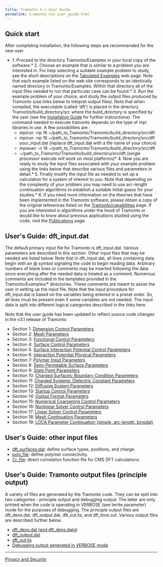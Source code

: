 ```yaml
---
title: Tramonto 3.x User Guide
permalink: tramonto_v3x_user_guide.html
---
```


## Quick start

After completing installation, the following steps are recommended for the new user.

*   1\. Proceed to the directory Tramonto/Examples in your local copy of the software.*   2\. Choose an example that is similar to a problem you are interested in. For help selecting a suitable example problem to study, see the short descriptions on the [Tabulated Examples](http://software.sandia.gov/tramonto/src_docs/files.html) web page. Note that each example listed on the web site corresponds to an identically named directory in Tramonto/Examples. Within that directory all of the input files needed to run that particular case can be found.*   3\. Run the example problem of your choice, and study the output files produced by Tramonto (use links below to intepret output files). Note that when compiled, the executable (called 'dft') is placed in the directory Tramonto/build_directory/src where the build_directory is specified by the user (see the [Installation Guide](installation_guides.html) for further instructions). The command needed to execute tramonto depends on the type of mpi libraries in use. A few possibilities are :
    *   mpirun -np 16 ~/path_to_Tramonto/Tramonto/build_directory/src/dft
    *   mpirun -np 16 ~/path_to_Tramonto/Tramonto/build_directory/src/dft your_input.dat (replace dft_input.dat with a file name of your choice)
    *   mpiexec -n 16 ~/path_to_Tramonto/Tramonto/build_directory/src/dft
    *   ~/path_to_Tramonto/Tramonto/build_directory/src/dft (single processor execute will work on most platforms)*   4\. Now you are ready to study the input files associated with your example problem using the links below that describe various files and parameters in detail.*   5\. Finally modify the input file as needed to set up a calculation for a system of interest to you. Note that depending on the complexity of your problem you may need to use arc-length continuation algorithms to establish a suitable initial guess for your studies.*   6\. If you need more information on the theories that have been implemented in the Tramonto software, please obtain a copy of the original references listed on the [Tramonto/capabilities](tramonto.html) page. If you are interested in algorithms under the hood of Tramonto or would like to know about previous applications studied using the code, visit the [Publications](publications.html) page.

## User's Guide: dft_input.dat

The default primary input file for Tramonto is dft_input.dat. Various parameters are described in this section. 
Other input files that may be needed are listed below. Note that in dft_input.dat, all lines containing data begin with an @ symbol signaling the code to begin reading data. 
Arbitrary numbers of blank lines or comments may be inserted following the data since everything after the needed data is treated as a comment. 
Numerous comments are included in the templates provided in the Tramonto/Examples/* directories. These comments are meant to assist the user in setting up the input file. 
Note that the input procedure for dft_input.dat is based on the variables being entered in a preset order. So, all lines must be present even if some variables are not needed. The input data is split into different logical categories described in the links here.

Note that the user guide has been updated to reflect source code changes in the v3.1 release of Tramonto

*   Section 1: [Dimension Control Parameters](dimension_control_parameters.html)
*   Section 2: [Mesh Parameters](mesh_parameters.html)
*   Section 3: [Functional Control Parameters](functional_control_parameters.html)
*   Section 4: [Surface Control Parameters](surface_control_parameters.html)
*   Section 5: [Surface Interaction Potential Control Parameters](surface_interaction_potential_control_parameters.html)
*   Section 6: [Interaction Potential Physical Parameters](interaction_potential_physical_parameters.html)
*   Section 7: [Polymer Input Parameters](polymer_input_parameters.html)
*   Section 8: [Semi-Permeable Surface Parameters](semi_permeable_surface_parameters.html)
*   Section 9: [State Point Parameters](state_point_parameters.html)
*   Section 10: [Charged Surfaces: Boundary Condition Parameters](charged_surface_boundary_condition_parameters.html)
*   Section 11: [Charged Systems: Dielectric Constant Parameters](charged_systems_dielectric_constant_parameters.html)
*   Section 12: [Diffusive System Parameters](disffusive_system_parameters.html)
*   Section 13: [Startup Control Parameters](startup_control_parameters.html)
*   Section 14: [Output Format Parameters](output_format_parameters.html)
*   Section 15: [Numerical Coarsening Control Parameters](numerical_coarsening_control_parameters.html)
*   Section 16: [Nonlinear Solver Control Parameters](nonlinear_solver_control_parameters.html)
*   Section 17: [Linear Solver Control Parameters](linear_solver_control_parameters.html)
*   Section 18: [Mesh Continuation Parameters](mesh_continuation_parameters.html)
*   Section 19: [LOCA Parameter Continuation (simple, arc-length, binodal)](loca_continuation_parameters.html)

## User's Guide: other input files

*   [dft_surfaces.dat](dft_surfaces.html): define surface types, positions, and charge.
*   [poly_file](poly_file.html): define polymer connectivity.
*   [Cr_file](cr_file.html): direct correlation function file for CMS DFT calculations.

## User's Guide: Tramonto output files (principle output)

A variety of files are generated by the Tramonto code. They can be split into two categories - principle output and debugging output. The latter are only printed when the code is operating in VERBOSE (see <a http="userguide_4.0/UG_sect14.html">Iwrite parameter</a>) mode for the purposes of debugging. The principle output files are dft_dens.dat, dft_output.dat, dft_out.lis, and dft_time.out. Various output files are described further below.

*   [dft_dens.dat (and dft_dens.datg)](dft_dens.html)
*   [dft_output.dat](dft_output.html)
*   [dft_out.lis](dft_out.html)
*   [Debugging output generated in VERBOSE mode](debugging_output.html)

***

[Privacy and Security](http://www.sandia.gov/general/privacy-security/index.html)    